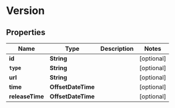 

# Version


## Properties

Name | Type | Description | Notes
------------ | ------------- | ------------- | -------------
**id** | **String** |  |  [optional]
**`type`** | **String** |  |  [optional]
**url** | **String** |  |  [optional]
**time** | **OffsetDateTime** |  |  [optional]
**releaseTime** | **OffsetDateTime** |  |  [optional]



